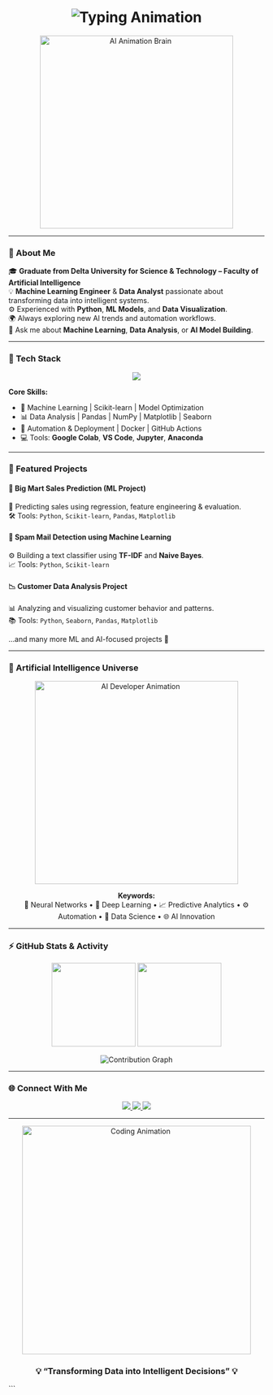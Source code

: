 
<h1 align="center">
  <img src="https://readme-typing-svg.herokuapp.com?font=Orbitron&size=30&duration=3000&pause=1000&color=00FFFF&center=true&vCenter=true&width=600&lines=👋+Hi,+I'm+Abdallah+Elshahawy!;🤖+Machine+Learning+Engineer;📊+Data+Analyst+%26+AI+Developer;🚀+Turning+Data+Into+Intelligence!" alt="Typing Animation">
</h1>

<p align="center">
  <img src="https://media.giphy.com/media/v1.Y2lkPTc5MGI3NjExZ3hjdTdjcGhpNjZpOW1ndml6dzlmNnBjdWlsZnh5Ym83Y2s1aTdqayZlcD12MV9naWZzX3NlYXJjaCZjdD1n/l0MYt5jPR6QX5pnqM/giphy.gif" width="380" alt="AI Animation Brain">
</p>

---

### 🧠 About Me  
🎓 **Graduate from Delta University for Science & Technology – Faculty of Artificial Intelligence**  
💡 **Machine Learning Engineer** & **Data Analyst** passionate about transforming data into intelligent systems.  
⚙️ Experienced with **Python**, **ML Models**, and **Data Visualization**.  
🌍 Always exploring new AI trends and automation workflows.  
💬 Ask me about **Machine Learning**, **Data Analysis**, or **AI Model Building**.

---

### 🧰 Tech Stack
<p align="center">
  <img src="https://skillicons.dev/icons?i=python,docker,github,vscode,jupyter,anaconda,git,linux" />
</p>

**Core Skills:**  
- 🤖 Machine Learning | Scikit-learn | Model Optimization  
- 📊 Data Analysis | Pandas | NumPy | Matplotlib | Seaborn  
- 🧱 Automation & Deployment | Docker | GitHub Actions  
- 💻 Tools: **Google Colab**, **VS Code**, **Jupyter**, **Anaconda**

---

### 🚀 Featured Projects  
#### 🏪 **Big Mart Sales Prediction (ML Project)**  
🧠 Predicting sales using regression, feature engineering & evaluation.  
🛠 Tools: `Python`, `Scikit-learn`, `Pandas`, `Matplotlib`

#### 📧 **Spam Mail Detection using Machine Learning**  
⚙️ Building a text classifier using **TF-IDF** and **Naive Bayes**.  
📈 Tools: `Python`, `Scikit-learn`

#### 📉 **Customer Data Analysis Project**  
📊 Analyzing and visualizing customer behavior and patterns.  
📚 Tools: `Python`, `Seaborn`, `Pandas`, `Matplotlib`

…and many more ML and AI-focused projects 🚀  

---

### 🧬 Artificial Intelligence Universe
<p align="center">
  <img src="https://cdn.dribbble.com/users/1162077/screenshots/3848914/programmer.gif" width="400" alt="AI Developer Animation">
</p>

<p align="center">
  <b>Keywords:</b><br>
  🧠 Neural Networks • 🤖 Deep Learning • 📈 Predictive Analytics • ⚙️ Automation • 🧩 Data Science • 🌐 AI Innovation
</p>

---

### ⚡ GitHub Stats & Activity
<p align="center">
  <img src="https://github-readme-stats.vercel.app/api?username=abdallahelshahawey&show_icons=true&theme=tokyonight" height="165"/>
  <img src="https://github-readme-streak-stats.herokuapp.com/?user=abdallahelshahawey&theme=tokyonight" height="165"/>
</p>

<p align="center">
  <img src="https://github-readme-activity-graph.vercel.app/graph?username=abdallahelshahawey&bg_color=0D1117&color=00FFFF&line=00FFFF&point=FFFFFF&area=true" alt="Contribution Graph">
</p>

---

### 🌐 Connect With Me  
<p align="center">
  <a href="https://www.linkedin.com/in/abdallahelshahawey" target="_blank">
    <img src="https://img.shields.io/badge/-LinkedIn-0A66C2?style=for-the-badge&logo=linkedin&logoColor=white" />
  </a>
  <a href="mailto:abdallahelshahawey@gmail.com">
    <img src="https://img.shields.io/badge/-Email-D14836?style=for-the-badge&logo=gmail&logoColor=white" />
  </a>
  <a href="https://github.com/abdallahelshahawey" target="_blank">
    <img src="https://img.shields.io/badge/-GitHub-171515?style=for-the-badge&logo=github&logoColor=white" />
  </a>
</p>

---

<p align="center">
  <img src="https://media.giphy.com/media/v1.Y2lkPTc5MGI3NjExOXZyZHFtdGF4dWZqaWc1YnhkcHR2OHZkY2I0OTd5Z2htYzA5Y3Z2diZlcD12MV9naWZzX3NlYXJjaCZjdD1n/RbDKaczqWovIugyJmW/giphy.gif" width="450" alt="Coding Animation">
</p>

<h3 align="center">💡 “Transforming Data into Intelligent Decisions” 💡</h3>
```

